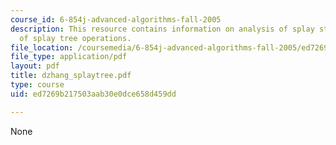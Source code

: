 ```yaml
---
course_id: 6-854j-advanced-algorithms-fall-2005
description: This resource contains information on analysis of splay steps and analysis
  of splay tree operations.
file_location: /coursemedia/6-854j-advanced-algorithms-fall-2005/ed7269b217503aab30e0dce658d459dd_dzhang_splaytree.pdf
file_type: application/pdf
layout: pdf
title: dzhang_splaytree.pdf
type: course
uid: ed7269b217503aab30e0dce658d459dd

---
```

None